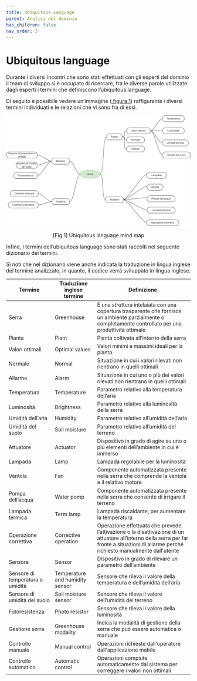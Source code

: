 ```yaml
---
title: Ubiquitous Language
parent: Analisi del dominio
has_children: false
nav_order: 3
---
```


# Ubiquitous language

Durante i diversi incontri che sono stati effettuati con gli esperti del dominio il team di sviluppo si è occupato di ricercare, fra le diverse parole utilizzate dagli esperti i termini che definiscono l’ubiquitous language.

Di seguito è possibile vedere un’immagine (<a href="#fig1"> figura 1</a>) raffigurante i diversi termini individuati e le relazioni che vi sono fra di essi.

<div align="center">
<img src="img/Ubiquitous_language_mind_map.png" alt="
ubiquitous language mind map" >
<p align="center" id="fig1">[Fig 1] Ubiquitous language mind map</p>
</div>

Infine, i termini dell’ubiquitous language sono stati raccolti nel seguente dizionario dei termini. 

Si noti che nel dizionario viene anche indicata la traduzione in lingua inglese del termine analizzato, in quanto, il codice verrà sviluppato in lingua inglese.

| Termine | Traduzione inglese termine | Definizione |
| --- | --- | --- |
| Serra | Greenhouse | È una struttura intelaiata con una copertura trasparente che fornisce un ambiente parzialmente o completamente controllato per una produttività ottimale |
| Pianta | Plant | Pianta coltivata all’interno della serra |
| Valori  ottimali | Optimal values | Valori minimi e massimi ideali per la pianta |
| Normale | Normal | Situazione in cui i valori rilevati non rientrano in quelli ottimali |
| Allarme | Alarm | Situazione in cui uno o più dei valori rilevati non rientrano in quelli ottimali |
| Temperatura | Temperature | Parametro relativo alla temperatura dell’aria |
| Luminosità | Brightness | Parametro relativo alla luminosità della serra |
| Umidità dell’aria | Humidity | Parametro relativo all’umidità dell’aria |
| Umidità del suolo | Soil moisture | Parametro relativo all’umidità del terreno |
| Attuatore | Actuator | Dispositivo in grado di agire su uno o più elementi dell’ambiente in cui è immerso |
| Lampada | Lamp | Lampada regolabile per la luminosità |
| Ventola | Fan | Componente automatizzata presente nella serra che comprende la ventola e il relativo motore |
| Pompa dell’acqua | Water pomp | Componente automatizzata presente nella serra che consente di irrigare il terreno |
| Lampada termica | Term lamp | Lampada riscaldante, per aumentare la temperatura |
| Operazione correttiva | Corrective operation | Operazione effettuata che prevede l’attivazione o la disattivazione di un attuatore all’interno della serra per far fronte a situazioni di allarme perché richiesto manualmente dall'utente |
| Sensore | Sensor | Dispositivo in grado di rilevare un parametro dell’ambiente |
| Sensore di temperatura e umidità | Temperature and humidity sensor | Sensore che rileva il valore della temperatura e dell’umidità dell’aria |
| Sensore di umidità del suolo | Soil moisture sensor | Sensore che rileva il valore dell’umidità del terreno |
| Fotoresistenza | Photo resistor  | Sensore che rileva il valore della luminosità  |
| Gestione serra | Greenhouse modality | Indica la modalità di gestione della serra che può essere automatica o manuale |
| Controllo manuale | Manual control | Operazioni richieste dall'operatore dall'applicazione mobile |
| Controllo automatico | Automatic control | Operazioni compiute automaticamente dal sistema per correggere i valori non ottimali |